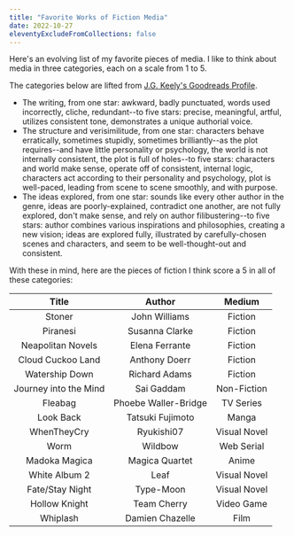 ```yaml
---
title: "Favorite Works of Fiction Media"
date: 2022-10-27
eleventyExcludeFromCollections: false
---
```


Here's an evolving list of my favorite pieces of media. I like to think about media in three categories, each on a scale from 1 to 5.

The categories below are lifted from [J.G. Keely's Goodreads Profile](https://www.goodreads.com/user/show/84023-j-g-keely).

* The writing, from one star: awkward, badly punctuated, words used incorrectly, cliche, redundant--to five stars: precise, meaningful, artful, utilizes consistent tone, demonstrates a unique authorial voice.
* The structure and verisimilitude, from one star: characters behave erratically, sometimes stupidly, sometimes brilliantly--as the plot requires--and have little personality or psychology, the world is not internally consistent, the plot is full of holes--to five stars: characters and world make sense, operate off of consistent, internal logic, characters act according to their personality and psychology, plot is well-paced, leading from scene to scene smoothly, and with purpose.
* The ideas explored, from one star: sounds like every other author in the genre, ideas are poorly-explained, contradict one another, are not fully explored, don't make sense, and rely on author filibustering--to five stars: author combines various inspirations and philosophies, creating a new vision; ideas are explored fully, illustrated by carefully-chosen scenes and characters, and seem to be well-thought-out and consistent.

With these in mind, here are the pieces of fiction I think score a 5 in all of these categories:

Title | Author | Medium
| :---: | :---: | :---:
Stoner | John Williams | Fiction
Piranesi | Susanna Clarke | Fiction
Neapolitan Novels | Elena Ferrante | Fiction
Cloud Cuckoo Land | Anthony Doerr | Fiction
Watership Down | Richard Adams | Fiction
Journey into the Mind | Sai Gaddam | Non-Fiction
Fleabag | Phoebe Waller-Bridge | TV Series
Look Back | Tatsuki Fujimoto | Manga
WhenTheyCry | Ryukishi07 | Visual Novel
Worm | Wildbow | Web Serial
Madoka Magica | Magica Quartet | Anime
White Album 2 | Leaf | Visual Novel
Fate/Stay Night | Type-Moon | Visual Novel
Hollow Knight | Team Cherry | Video Game
Whiplash | Damien Chazelle | Film